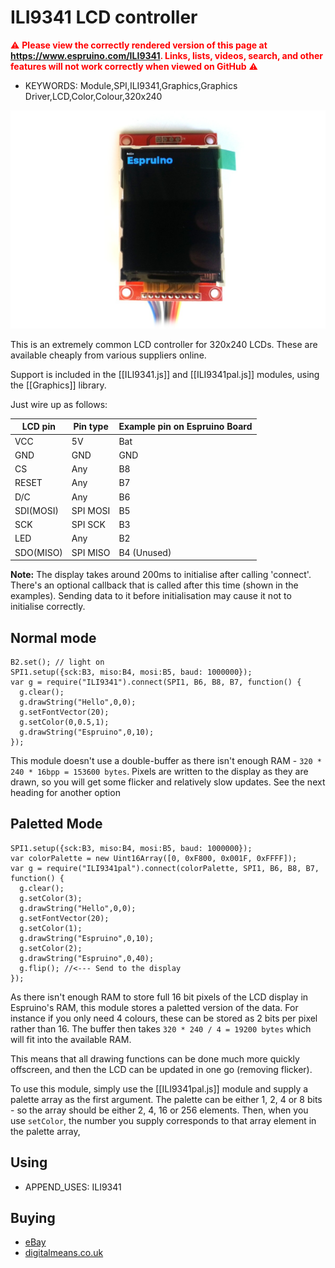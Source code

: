 <!--- Copyright (c) 2013 Gordon Williams, Pur3 Ltd. See the file LICENSE for copying permission. -->
ILI9341 LCD controller
===================

<span style="color:red">:warning: **Please view the correctly rendered version of this page at https://www.espruino.com/ILI9341. Links, lists, videos, search, and other features will not work correctly when viewed on GitHub** :warning:</span>

* KEYWORDS: Module,SPI,ILI9341,Graphics,Graphics Driver,LCD,Color,Colour,320x240

![ILI9341 LCD module](ILI9341/module.jpg)

This is an extremely common LCD controller for 320x240 LCDs. These are available cheaply from various suppliers online.

Support is included in the [[ILI9341.js]] and [[ILI9341pal.js]] modules, using the [[Graphics]] library.

Just wire up as follows:

| LCD pin | Pin type | Example pin on Espruino Board |
|---------|----------|-------------------------------|
|  VCC       | 5V       | Bat                        |
|  GND       | GND      | GND                        |
|  CS        | Any      | B8                         |
|  RESET     | Any      | B7                         |
|  D/C       | Any      | B6                         |
|  SDI(MOSI) | SPI MOSI | B5                         |
|  SCK       | SPI SCK  | B3                         |
|  LED       | Any      | B2                         |
|  SDO(MISO) | SPI MISO | B4 (Unused)                |

**Note:** The display takes around 200ms to initialise after calling 'connect'. There's an optional callback that is called after this time (shown in the examples). Sending data to it before initialisation may cause it not to initialise correctly.


Normal mode
-----------

```
B2.set(); // light on
SPI1.setup({sck:B3, miso:B4, mosi:B5, baud: 1000000});
var g = require("ILI9341").connect(SPI1, B6, B8, B7, function() {
  g.clear();
  g.drawString("Hello",0,0);
  g.setFontVector(20);
  g.setColor(0,0.5,1);
  g.drawString("Espruino",0,10);
});
```

This module doesn't use a double-buffer as there isn't enough RAM - `320 * 240 * 16bpp = 153600 bytes`. Pixels are written to the display as they are drawn, so you will get some flicker and relatively slow updates. See the next heading for another option

Paletted Mode
-------------

```
SPI1.setup({sck:B3, miso:B4, mosi:B5, baud: 1000000});
var colorPalette = new Uint16Array([0, 0xF800, 0x001F, 0xFFFF]);
var g = require("ILI9341pal").connect(colorPalette, SPI1, B6, B8, B7, function() {
  g.clear();
  g.setColor(3);
  g.drawString("Hello",0,0);
  g.setFontVector(20);
  g.setColor(1);
  g.drawString("Espruino",0,10);
  g.setColor(2);
  g.drawString("Espruino",0,40);
  g.flip(); //<--- Send to the display
});
```

As there isn't enough RAM to store full 16 bit pixels of the LCD display in Espruino's RAM, this module stores a paletted version of the data. For instance if you only need 4 colours, these can be stored as 2 bits per pixel rather than 16. The buffer then takes `320 * 240 / 4 = 19200 bytes` which will fit into the available RAM.

This means that all drawing functions can be done much more quickly offscreen, and then the LCD can be updated in one go (removing flicker).

To use this module, simply use the [[ILI9341pal.js]] module and supply a palette array as the first argument. The palette can be either 1, 2, 4 or 8 bits - so the array should be either 2, 4, 16 or 256 elements. Then, when you use `setColor`, the number you supply corresponds to that array element in the palette array,

Using
-----

* APPEND_USES: ILI9341

Buying
-----

* [eBay](http://www.ebay.com/sch/i.html?_nkw=ili9341)
* [digitalmeans.co.uk](https://digitalmeans.co.uk/shop/index.php?route=product/search&tag=ili9341)
